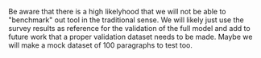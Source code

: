 Be aware that there is a high likelyhood that we will not be able to "benchmark" out tool in the traditional sense. We will likely just use the survey results as reference for the validation of the full model and add to future work that a proper validation dataset needs to be made. Maybe we will make a mock dataset of 100 paragraphs to test too.